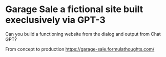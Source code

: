 # Garage Sale a fictional site built execlusively via GPT-3

Can you build a functioning website from the dialog and output from Chat GPT?

From concept to production https://garage-sale.formulathoughts.com/
